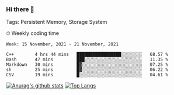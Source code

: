 ### Hi there 👋

Tags: Persistent Memory, Storage System

<!--

[![Anurag's github stats](https://github-readme-stats.vercel.app/api?username=wwyf)](https://github.com/anuraghazra/github-readme-stats)

[![Anurag's github stats](https://github-readme-stats.vercel.app/api?username=wwyf&count_private=true)](https://github.com/anuraghazra/github-readme-stats)


[![Top Langs](https://github-readme-stats.vercel.app/api/top-langs/?username=wwyf&count_private=true&&hide=jupyter%20notebook,html)](https://github.com/anuraghazra/github-readme-stats)



-->


⏱ Weekly coding time

<!--START_SECTION:waka-->
```text
Week: 15 November, 2021 - 21 November, 2021

C++        4 hrs 44 mins   █████████████████░░░░░░░░   68.57 % 
Bash       47 mins         ███░░░░░░░░░░░░░░░░░░░░░░   11.35 % 
Markdown   30 mins         █▓░░░░░░░░░░░░░░░░░░░░░░░   07.25 % 
sh         25 mins         █▓░░░░░░░░░░░░░░░░░░░░░░░   06.22 % 
CSV        19 mins         █░░░░░░░░░░░░░░░░░░░░░░░░   04.61 % 
```
<!--END_SECTION:waka-->



[![Anurag's github stats](https://github-readme-stats.vercel.app/api?username=wwyf&count_private=true&show_icons=true&hide_border=true)](https://github.com/anuraghazra/github-readme-stats) [![Top Langs](https://github-readme-stats.vercel.app/api/top-langs/?username=wwyf&count_private=true&hide=jupyter%20notebook,html,OpenEdge%20ABL&langs_count=10&layout=compact&hide_border=true)](https://github.com/anuraghazra/github-readme-stats)

<!--

[![willianrod's wakatime stats](https://github-readme-stats.vercel.app/api/wakatime?username=wwyf)](https://github.com/anuraghazra/github-readme-stats)


-->
